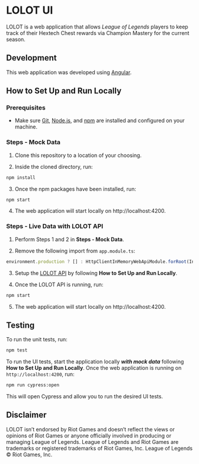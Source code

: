 # LOLOT UI

LOLOT is a web application that allows *League of Legends* players to keep track of their Hextech Chest rewards via Champion Mastery for the current season.

## Development

This web application was developed using [Angular](https://angular.io/).

## How to Set Up and Run Locally
### Prerequisites
+ Make sure [Git](https://git-scm.com/), [Node.js](https://nodejs.org/en/), and [npm](https://www.npmjs.com/) are installed and configured on your machine.

### Steps - Mock Data
1. Clone this repository to a location of your choosing.

2. Inside the cloned directory, run:
``` bash
npm install
```

3. Once the npm packages have been installed, run:
``` bash
npm start
```

4. The web application will start locally on http://localhost:4200.

### Steps - Live Data with LOLOT API

1. Perform Steps 1 and 2 in **Steps - Mock Data**.

2. Remove the following import from `app.module.ts`:
``` typescript
environment.production ? [] : HttpClientInMemoryWebApiModule.forRoot(InMemoryLolotService)
```

3. Setup the [LOLOT API](https://github.com/abaran30/lolot-api) by following **How to Set Up and Run Locally**.

4. Once the LOLOT API is running, run:
``` bash
npm start
```

5. The web application will start locally on http://localhost:4200.

## Testing

To run the unit tests, run:
``` bash
npm test
```

To run the UI tests, start the application locally ***with mock data*** following **How to Set Up and Run Locally**. Once the web application is running on `http://localhost:4200`, run:
``` bash
npm run cypress:open
```
This will open Cypress and allow you to run the desired UI tests.

## Disclaimer

LOLOT isn’t endorsed by Riot Games and doesn’t reflect the views or opinions of Riot Games or anyone officially involved in producing or managing League of Legends. League of Legends and Riot Games are trademarks or registered trademarks of Riot Games, Inc. League of Legends © Riot Games, Inc.
